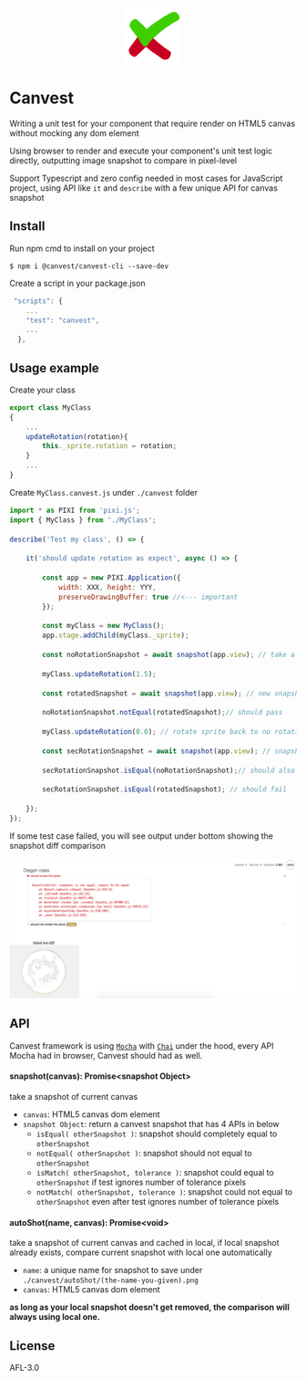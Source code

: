 <p align="center"><img height="100px" width="100px" src="https://raw.githubusercontent.com/TyrealGray/Canvest/master/canvest.png"></p>


# Canvest

Writing a unit test for your component that require render on HTML5 canvas without mocking any dom element

Using browser to render and execute your component's unit test logic directly, outputting image snapshot to compare in pixel-level

Support Typescript and zero config needed in most cases for JavaScript project, using API like `it` and `describe` with a few unique API for canvas snapshot

## Install
Run npm cmd to install on your project
```
$ npm i @canvest/canvest-cli --save-dev
```
Create a script in your package.json
```javascript
 "scripts": {
    ...
    "test": "canvest",
    ...
  },
```

## Usage example
Create your class
```javascript
export class MyClass
{
 	...
 	updateRotation(rotation){
 		this._sprite.rotation = rotation;
 	}
 	...
}
```
Create `MyClass.canvest.js` under `./canvest` folder
```javascript
import * as PIXI from 'pixi.js';
import { MyClass } from './MyClass';

describe('Test my class', () => {

	it('should update rotation as expect', async () => {

		const app = new PIXI.Application({
			width: XXX, height: YYY,
			preserveDrawingBuffer: true //<--- important
		});
		
		const myClass = new MyClass();
		app.stage.addChild(myClass._sprite);
		
		const noRotationSnapshot = await snapshot(app.view); // take a snapshot of current canvas with sprite without rotation
		
		myClass.updateRotation(1.5);
		
		const rotatedSnapshot = await snapshot(app.view); // new snapshot for current canvas with sprite rotate at 1.5
		
		noRotationSnapshot.notEqual(rotatedSnapshot);// should pass
		
		myClass.updateRotation(0.0); // rotate sprite back to no rotation
		
		const secRotationSnapshot = await snapshot(app.view); // snapshot canvas again
		
		secRotationSnapshot.isEqual(noRotationSnapshot);// should also pass
		
		secRotationSnapshot.isEqual(rotatedSnapshot); // should fail
		
	});
});
```
If some test case failed, you will see output under bottom showing the snapshot diff comparison 

<img src="https://raw.githubusercontent.com/TyrealGray/Canvest/master/showcase.png">

## API
Canvest framework is using [`Mocha`](https://mochajs.org/) with [`Chai`](https://www.chaijs.com/) under the hood, every API Mocha had in browser, Canvest should had as well.

#### **snapshot(canvas): Promise\<snapshot Object>**
take a snapshot of current canvas

- `canvas`: HTML5 canvas dom element
- `snapshot Object`: return a canvest snapshot that has 4 APIs in below
    - `isEqual( otherSnapshot )`: snapshot should completely equal to `otherSnapshot`
    - `notEqual( otherSnapshot )`: snapshot should not equal to `otherSnapshot`
    - `isMatch( otherSnapshot, tolerance )`: snapshot could equal to `otherSnapshot` if test ignores number of tolerance pixels
    - `notMatch( otherSnapshot, tolerance )`: snapshot could not equal to `otherSnapshot` even after test ignores number of tolerance pixels

#### **autoShot(name, canvas): Promise\<void>**
take a snapshot of current canvas and cached in local, if local snapshot already exists, compare current snapshot with local one automatically

- `name`: a unique name for snapshot to save under `./canvest/autoShot/(the-name-you-given).png`
- `canvas`: HTML5 canvas dom element

**as long as your local snapshot doesn't get removed, the comparison will always using local one.**

## License
AFL-3.0